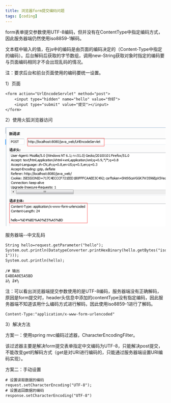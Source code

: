 ```yaml
---
title: 浏览器form提交编码问题
tags: [coding]
---
```


form表单提交参数使用UTF-8编码，但并没有在ContentType中指定编码方式，因此服务器端仍然使用iso8859-1解码。

文本框中输入的值，在js中的编码是由页面的编码决定的（Content-Type中指定的编码）。后台解码后获取的字节数组，调用new-String获取对象时指定的编码要与页面编码相同才不会出现乱码的情况。

注：要求后台和前台页面使用的编码要统一设置。

1）页面

```
<form action="UrlEncodeServlet" method="post">
    <input type="hidden" name="hello" value="你好">
    <input type="submit" value="提交"></input>
</form>
```

2）使用火狐浏览器访问

![](/images/other/encode/firefox-form-encode.png)

服务器端--中文乱码

```
String hello=request.getParameter("hello");
System.out.println(DatatypeConverter.printHexBinary(hello.getBytes("iso8859-1")));
System.out.println(hello);

/# 输出
E4BDA0E5A5BD
ä½ å¥½
```

注：可以看出浏览器端提交参数使用的是UTF-8编码，服务器端没有正确解码，原因是form提交时，header头信息中添加的contentType没有指定编码，因此服务器端不知道该用什么编码方式进行解码，因此使用iso8859-1进行了解码。

```
Content-Type:"application/x-www-form-urlencoded"
```

3）解决方法

方案一：使用spring mvc编码过滤器，CharacterEncodingFilter。

该过滤器主要是解决form提交表单指定中文编码为UTF-8，只能解决post提交，不能改变get的解码方式（get是对URI进行编码的，只能通过服务器端设置URI编码实现）。

方案二：手动设置

```
# 设置读取数据的编码
request.setCharacterEncoding("UTF-8");
# 设置返回数据的编码
response.setCharacterEncoding("UTF-8")
```